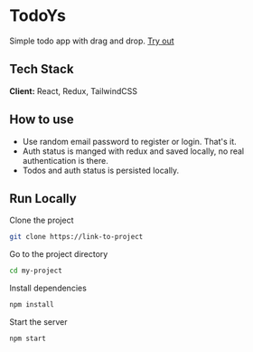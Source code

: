 # TodoYs

Simple todo app with drag and drop. [Try out](https://todoys.vercel.app/)

## Tech Stack

**Client:** React, Redux, TailwindCSS

## How to use

- Use random email password to register or login. That's it.
- Auth status is manged with redux and saved locally, no real authentication is there.
- Todos and auth status is persisted locally.

## Run Locally

Clone the project

```bash
git clone https://link-to-project
```

Go to the project directory

```bash
cd my-project
```

Install dependencies

```bash
npm install
```

Start the server

```bash
npm start
```

